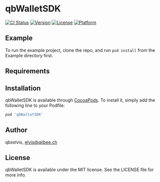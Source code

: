 # qbWalletSDK

[![CI Status](https://img.shields.io/travis/qbxelvis/qbWalletSDK.svg?style=flat)](https://travis-ci.org/qbxelvis/qbWalletSDK)
[![Version](https://img.shields.io/cocoapods/v/qbWalletSDK.svg?style=flat)](https://cocoapods.org/pods/qbWalletSDK)
[![License](https://img.shields.io/cocoapods/l/qbWalletSDK.svg?style=flat)](https://cocoapods.org/pods/qbWalletSDK)
[![Platform](https://img.shields.io/cocoapods/p/qbWalletSDK.svg?style=flat)](https://cocoapods.org/pods/qbWalletSDK)

## Example

To run the example project, clone the repo, and run `pod install` from the Example directory first.

## Requirements

## Installation

qbWalletSDK is available through [CocoaPods](https://cocoapods.org). To install
it, simply add the following line to your Podfile:

```ruby
pod 'qbWalletSDK'
```

## Author

qbxelvis, elvis@qiibee.ch

## License

qbWalletSDK is available under the MIT license. See the LICENSE file for more info.
